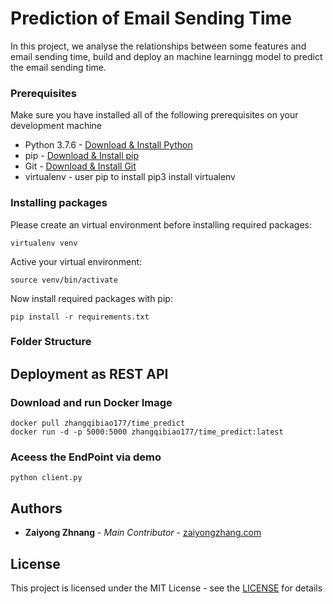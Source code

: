 # Prediction of Email Sending Time

In this project, we analyse the relationships between some features and email sending time, build and deploy an machine learningg model to predict the email sending time.


### Prerequisites
Make sure you have installed all of the following prerequisites on your development machine
* Python 3.7.6 - [Download & Install Python](https://www.python.org/downloads/)
* pip - [Download & Install pip](https://pip.pypa.io/en/stable/installing/)
* Git - [Download & Install Git](https://git-scm.com/downloads)
* virtualenv - user pip to install
    pip3 install virtualenv 
    
### Installing packages
Please create an virtual environment before installing required packages:
```
virtualenv venv
```
Active your virtual environment:
```
source venv/bin/activate
```
Now install required packages with pip:
```
pip install -r requirements.txt
```
### Folder Structure

## Deployment as REST API

### Download and run Docker Image
```
docker pull zhangqibiao177/time_predict
docker run -d -p 5000:5000 zhangqibiao177/time_predict:latest
```
### Aceess the EndPoint via demo
```
python client.py
```

## Authors

* **Zaiyong Zhnang** - *Main Contributor* - [zaiyongzhang.com](http://zaiyongzhang.com/)

## License

This project is licensed under the MIT License - see the [LICENSE](https://choosealicense.com/licenses/mit/) for details

